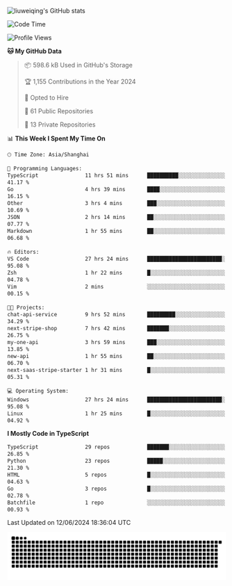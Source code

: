 ![liuweiqing's GitHub stats](https://github-readme-stats.vercel.app/api?username=14790897&show_icons=true&locale=cn&include_all_commits=true&count_private=true)

<!--START_SECTION:waka-->
![Code Time](http://img.shields.io/badge/Code%20Time-1%2C078%20hrs%2048%20mins-blue)

![Profile Views](http://img.shields.io/badge/Profile%20Views-8-blue)

**🐱 My GitHub Data** 

> 📦 598.6 kB Used in GitHub's Storage 
 > 
> 🏆 1,155 Contributions in the Year 2024
 > 
> 💼 Opted to Hire
 > 
> 📜 61 Public Repositories 
 > 
> 🔑 13 Private Repositories 
 > 
📊 **This Week I Spent My Time On** 

```text
🕑︎ Time Zone: Asia/Shanghai

💬 Programming Languages: 
TypeScript               11 hrs 51 mins      ██████████░░░░░░░░░░░░░░░   41.17 % 
Go                       4 hrs 39 mins       ████░░░░░░░░░░░░░░░░░░░░░   16.15 % 
Other                    3 hrs 4 mins        ███░░░░░░░░░░░░░░░░░░░░░░   10.69 % 
JSON                     2 hrs 14 mins       ██░░░░░░░░░░░░░░░░░░░░░░░   07.77 % 
Markdown                 1 hr 55 mins        ██░░░░░░░░░░░░░░░░░░░░░░░   06.68 % 

🔥 Editors: 
VS Code                  27 hrs 24 mins      ████████████████████████░   95.08 % 
Zsh                      1 hr 22 mins        █░░░░░░░░░░░░░░░░░░░░░░░░   04.78 % 
Vim                      2 mins              ░░░░░░░░░░░░░░░░░░░░░░░░░   00.15 % 

🐱‍💻 Projects: 
chat-api-service         9 hrs 52 mins       █████████░░░░░░░░░░░░░░░░   34.29 % 
next-stripe-shop         7 hrs 42 mins       ███████░░░░░░░░░░░░░░░░░░   26.75 % 
my-one-api               3 hrs 59 mins       ███░░░░░░░░░░░░░░░░░░░░░░   13.85 % 
new-api                  1 hr 55 mins        ██░░░░░░░░░░░░░░░░░░░░░░░   06.70 % 
next-saas-stripe-starter 1 hr 31 mins        █░░░░░░░░░░░░░░░░░░░░░░░░   05.31 % 

💻 Operating System: 
Windows                  27 hrs 24 mins      ████████████████████████░   95.08 % 
Linux                    1 hr 25 mins        █░░░░░░░░░░░░░░░░░░░░░░░░   04.92 % 
```

**I Mostly Code in TypeScript** 

```text
TypeScript               29 repos            ███████░░░░░░░░░░░░░░░░░░   26.85 % 
Python                   23 repos            █████░░░░░░░░░░░░░░░░░░░░   21.30 % 
HTML                     5 repos             █░░░░░░░░░░░░░░░░░░░░░░░░   04.63 % 
Go                       3 repos             █░░░░░░░░░░░░░░░░░░░░░░░░   02.78 % 
Batchfile                1 repo              ░░░░░░░░░░░░░░░░░░░░░░░░░   00.93 % 
```




 Last Updated on 12/06/2024 18:36:04 UTC
<!--END_SECTION:waka-->

<picture>
  <source media="(prefers-color-scheme: dark)" srcset="https://raw.githubusercontent.com/14790897/14790897/output/github-contribution-grid-snake-dark.svg" />
  <source media="(prefers-color-scheme: light)" srcset="https://raw.githubusercontent.com/14790897/14790897/output/github-contribution-grid-snake.svg" />
  <img alt="github-snake" src="https://raw.githubusercontent.com/14790897/14790897/output/github-contribution-grid-snake.svg" />
</picture>
